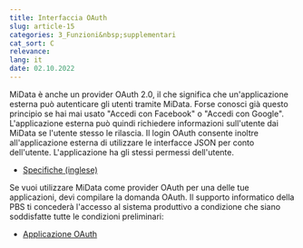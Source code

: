 ```yaml
---
title: Interfaccia OAuth
slug: article-15
categories: 3_Funzioni&nbsp;supplementari
cat_sort: C
relevance: 
lang: it
date: 02.10.2022
---
```


MiData è anche un provider OAuth 2.0, il che significa che un'applicazione esterna può autenticare gli utenti tramite MiData. Forse conosci già questo principio se hai mai usato "Accedi con Facebook" o "Accedi con Google". L'applicazione esterna può quindi richiedere informazioni sull'utente dai MiData se l'utente stesso le rilascia. Il login OAuth consente inoltre all'applicazione esterna di utilizzare le interfacce JSON per conto dell'utente. L'applicazione ha gli stessi permessi dell'utente. 

* [Specifiche (inglese)](https://github.com/hitobito/hitobito/blob/master/doc/development/08_oauth.md)

Se vuoi utilizzare MiData come provider OAuth per una delle tue applicazioni, devi compilare la domanda OAuth. Il supporto informatico della PBS ti concederà l'accesso al sistema produttivo a condizione che siano soddisfatte tutte le condizioni preliminari: 
* [Applicazione OAuth](https://forms.office.com/Pages/ResponsePage.aspx?id=iq6Fcs2Xq0m9ordFTZ0Fa8gnQG-i3p9KkbcKGL9nFhtUMEpMQkYwMzQxNUVEWEIxRTNWTDhPMDVEMS4u&wdLOR=c1CBB434D-BD2A-4C4E-A417-6F0DDA2C01C8)